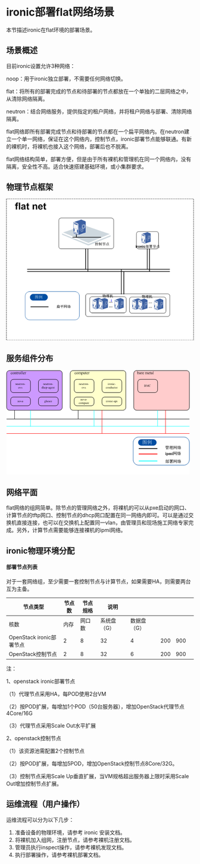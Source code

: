# ironic部署flat网络场景

本节描述ironic在flat环境的部署场景。

## 场景概述

目前ironic设置允许3种网络：

noop：用于ironic独立部署，不需要任何网络切换。

flat：将所有的部署完成的节点和待部署的节点都放在一个单独的二层网络之中，从清除网络隔离。

neutron：结合网络服务，提供指定的租户网络，并将租户网络与部署、清除网络隔离。

flat网络即所有部署完成节点和待部署的节点都在一个扁平网络内。在neutron建立一个单一网络，保证在这个网络内，控制节点，ironic部署节点能够联通。有新的裸机时，将裸机也接入这个网络，部署后也不脱离。

flat网络结构简单，部署方便，但是由于所有裸机和管理机在同一个网络内，没有隔离，安全性不高。适合快速搭建基础环境，或小集群要求。

## 物理节点框架

![](flat_physical_net.png)

## 服务组件分布

![](flat_service_distribution.png)

## 网络平面

flat网络的组网简单。除节点的管理网络之外，将裸机的可以从pxe启动的网口、计算节点的tftp网口、控制节点的dhcp网口配置在同一网络内即可。可以是通过交换机直接连接，也可以在交换机上配置同一vlan，由管理员和现场施工网络专家完成。另外，计算节点需要能够连接裸机的ipmi网络。

## ironic物理环境分配

#### 部署节点列表

对于一套网络组，至少需要一套控制节点与计算节点，如果需要HA，则需要两台互为主备。

| 节点类型                 | 节点数  | 节点规格 | 说明       |          |      |      |      |
| -------------------- | ---- | ---- | -------- | -------- | ---- | ---- | ---- |
| 核数                   | 内存   | 网口数  | 系统盘  （G） | 数据盘  （G） |      |      |      |
| OpenStack ironic部署节点 | 2    | 8    | 32       | 4        | 200  | 900  |      |
| OpenStack控制节点        | 2    | 8    | 32       | 6        | 200  | 900  |      |

注： 

1、openstack ironic部署节点

（1）代理节点采用HA，每POD使用2台VM

（2）按POD扩展，每增加1个POD（50台服务器），增加OpenStack代理节点4Core/16G

（3）代理节点采用Scale Out水平扩展

2、openstack控制节点

（1）该资源池需配置2个控制节点

（2）按POD扩展，每增加5POD，增加OpenStack控制节点8Core/32G。

（3）控制节点采用Scale Up垂直扩展，当VM规格超出服务器上限时采用Scale Out增加控制节点扩展。

## 运维流程（用户操作）

运维流程可以分为以下几步：

1. 准备设备的物理环境，请参考 ironic 安装文档。
2. 将裸机加入组网，注册节点，请参考裸机注册文档。
3. 管理员执行inspect操作，请参考裸机发现文档。
4. 执行部署操作，请参考裸机部署文档。